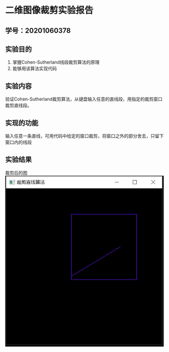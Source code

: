 # 二维图像裁剪实验报告

## 学号：20201060378

## 实验目的
1. 掌握Cohen-Sutherland线段裁剪算法的原理
2. 能够用该算法实现代码

## 实验内容
验证Cohen-Sutherland裁剪算法，从键盘输入任意的直线段，用指定的裁剪窗口裁剪直线段。

## 实现的功能
输入任意一条直线，可用代码中给定的窗口裁剪，将窗口之外的部分舍去，只留下窗口内的线段

## 实验结果
裁剪后的图
![裁剪后的图](https://github.com/2403717503/computer_Graphics/raw/main/8.PNG)
